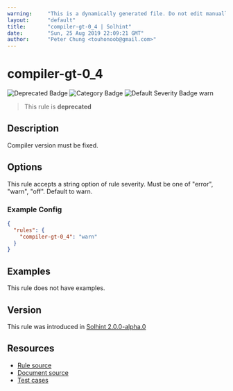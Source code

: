 ```yaml
---
warning:     "This is a dynamically generated file. Do not edit manually."
layout:      "default"
title:       "compiler-gt-0_4 | Solhint"
date:        "Sun, 25 Aug 2019 22:09:21 GMT"
author:      "Peter Chung <touhonoob@gmail.com>"
---
```


# compiler-gt-0_4
![Deprecated Badge](https://img.shields.io/badge/-Deprecated-yellow)
![Category Badge](https://img.shields.io/badge/-Security%20Rules-informational)
![Default Severity Badge warn](https://img.shields.io/badge/Default%20Severity-warn-yellow)
> This rule is **deprecated**


## Description
Compiler version must be fixed.

## Options
This rule accepts a string option of rule severity. Must be one of "error", "warn", "off". Default to warn.

### Example Config
```json
{
  "rules": {
    "compiler-gt-0_4": "warn"
  }
}
```


## Examples
This rule does not have examples.

## Version
This rule was introduced in [Solhint 2.0.0-alpha.0](https://github.com/protofire/solhint/tree/v2.0.0-alpha.0)

## Resources
- [Rule source](https://github.com/protofire/solhint/tree/master/lib/rules/security/compiler-gt-0_4.js)
- [Document source](https://github.com/protofire/solhint/tree/master/docs/rules/security/compiler-gt-0_4.md)
- [Test cases](https://github.com/protofire/solhint/tree/master/test/rules/security/compiler-gt-0_4.js)
